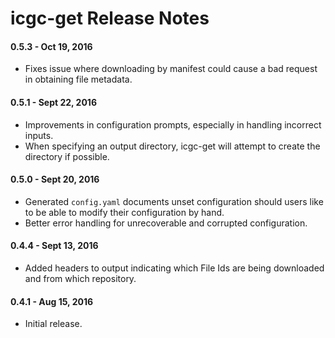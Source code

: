 # icgc-get Release Notes

#### 0.5.3 - Oct 19, 2016
* Fixes issue where downloading by manifest could cause a bad request in obtaining file metadata.

#### 0.5.1 - Sept 22, 2016
* Improvements in configuration prompts, especially in handling incorrect inputs. 
* When specifying an output directory, icgc-get will attempt to create the directory if possible. 

#### 0.5.0 - Sept 20, 2016
* Generated `config.yaml` documents unset configuration should users like to be able to modify their configuration by hand.
* Better error handling for unrecoverable and corrupted configuration. 

#### 0.4.4 - Sept 13, 2016
* Added headers to output indicating which File Ids are being downloaded and from which repository. 

#### 0.4.1 - Aug 15, 2016
* Initial release.
